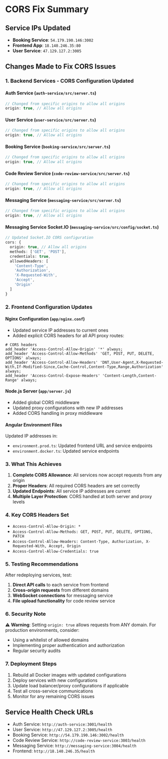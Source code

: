 # CORS Fix Summary

## Service IPs Updated
- **Booking Service**: `54.179.190.146:3002`
- **Frontend App**: `18.140.246.35:80`
- **User Service**: `47.129.127.2:3005`

## Changes Made to Fix CORS Issues

### 1. Backend Services - CORS Configuration Updated

#### Auth Service (`auth-service/src/server.ts`)
```typescript
// Changed from specific origins to allow all origins
origin: true, // Allow all origins
```

#### User Service (`user-service/src/server.ts`)
```typescript
// Changed from specific origins to allow all origins
origin: true, // Allow all origins
```

#### Booking Service (`booking-service/src/server.ts`)
```typescript
// Changed from specific origins to allow all origins
origin: true, // Allow all origins
```

#### Code Review Service (`code-review-service/src/server.ts`)
```typescript
// Changed from specific origins to allow all origins
origin: true, // Allow all origins
```

#### Messaging Service (`messaging-service/src/server.ts`)
```typescript
// Changed from specific origins to allow all origins
origin: true, // Allow all origins
```

#### Messaging Service Socket.IO (`messaging-service/src/config/socket.ts`)
```typescript
// Updated Socket.IO CORS configuration
cors: {
  origin: true, // Allow all origins
  methods: ['GET', 'POST'],
  credentials: true,
  allowedHeaders: [
    'Content-Type', 
    'Authorization', 
    'X-Requested-With', 
    'Accept', 
    'Origin'
  ]
}
```

### 2. Frontend Configuration Updates

#### Nginx Configuration (`app/nginx.conf`)
- Updated service IP addresses to current ones
- Added explicit CORS headers for all API proxy routes:
```nginx
# CORS headers
add_header 'Access-Control-Allow-Origin' '*' always;
add_header 'Access-Control-Allow-Methods' 'GET, POST, PUT, DELETE, OPTIONS' always;
add_header 'Access-Control-Allow-Headers' 'DNT,User-Agent,X-Requested-With,If-Modified-Since,Cache-Control,Content-Type,Range,Authorization' always;
add_header 'Access-Control-Expose-Headers' 'Content-Length,Content-Range' always;
```

#### Node.js Server (`app/server.js`)
- Added global CORS middleware
- Updated proxy configurations with new IP addresses
- Added CORS handling in proxy middleware

#### Angular Environment Files
Updated IP addresses in:
- `environment.prod.ts`: Updated frontend URL and service endpoints
- `environment.docker.ts`: Updated service endpoints

### 3. What This Achieves

1. **Complete CORS Allowance**: All services now accept requests from any origin
2. **Proper Headers**: All required CORS headers are set correctly
3. **Updated Endpoints**: All service IP addresses are current
4. **Multiple Layer Protection**: CORS handled at both server and proxy levels

### 4. Key CORS Headers Set

- `Access-Control-Allow-Origin: *`
- `Access-Control-Allow-Methods: GET, POST, PUT, DELETE, OPTIONS, PATCH`
- `Access-Control-Allow-Headers: Content-Type, Authorization, X-Requested-With, Accept, Origin`
- `Access-Control-Allow-Credentials: true`

### 5. Testing Recommendations

After redeploying services, test:

1. **Direct API calls** to each service from frontend
2. **Cross-origin requests** from different domains
3. **WebSocket connections** for messaging service
4. **File upload functionality** for code review service

### 6. Security Note

⚠️ **Warning**: Setting `origin: true` allows requests from ANY domain. For production environments, consider:
- Using a whitelist of allowed domains
- Implementing proper authentication and authorization
- Regular security audits

### 7. Deployment Steps

1. Rebuild all Docker images with updated configurations
2. Deploy services with new configurations
3. Update load balancer/proxy configurations if applicable
4. Test all cross-service communications
5. Monitor for any remaining CORS issues

## Service Health Check URLs

- Auth Service: `http://auth-service:3001/health`
- User Service: `http://47.129.127.2:3005/health`
- Booking Service: `http://54.179.190.146:3002/health`
- Code Review Service: `http://code-review-service:3003/health`
- Messaging Service: `http://messaging-service:3004/health`
- Frontend: `http://18.140.246.35/health`